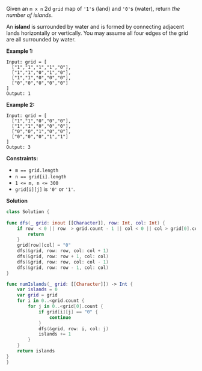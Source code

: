 Given an `m x n` 2d `grid` map of `'1'`s (land) and `'0'`s (water), return *the number of islands*.

An **island** is surrounded by water and is formed by connecting adjacent lands horizontally or vertically. You may assume all four edges of the grid are all surrounded by water.

 

**Example 1:**

```
Input: grid = [
  ["1","1","1","1","0"],
  ["1","1","0","1","0"],
  ["1","1","0","0","0"],
  ["0","0","0","0","0"]
]
Output: 1
```

**Example 2:**

```
Input: grid = [
  ["1","1","0","0","0"],
  ["1","1","0","0","0"],
  ["0","0","1","0","0"],
  ["0","0","0","1","1"]
]
Output: 3
```

 

**Constraints:**

- `m == grid.length`
- `n == grid[i].length`
- `1 <= m, n <= 300`
- `grid[i][j]` is `'0'` or `'1'`.



**Solution**

```swift
class Solution {
  
func dfs(_ grid: inout [[Character]], row: Int, col: Int) {
    if row  < 0 || row  > grid.count - 1 || col < 0 || col > grid[0].count - 1 || grid[row][col] == "0" {
        return
    }
    grid[row][col] = "0"
    dfs(&grid, row: row, col: col + 1)
    dfs(&grid, row: row + 1, col: col)
    dfs(&grid, row: row, col: col - 1)
    dfs(&grid, row: row - 1, col: col)
}

func numIslands(_ grid: [[Character]]) -> Int {
    var islands = 0
    var grid = grid
    for i in 0..<grid.count {
        for j in 0..<grid[0].count {
            if grid[i][j] == "0" {
                continue
            }
            dfs(&grid, row: i, col: j)
            islands += 1
        }
    }
    return islands
}
}
```

